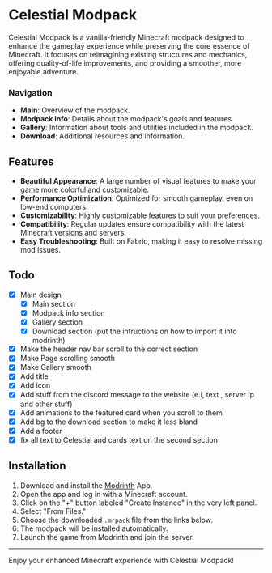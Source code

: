 # Celestial Modpack

Celestial Modpack is a vanilla-friendly Minecraft modpack designed to enhance the gameplay experience while preserving the core essence of Minecraft. It focuses on reimagining existing structures and mechanics, offering quality-of-life improvements, and providing a smoother, more enjoyable adventure.

### Navigation

- **Main**: Overview of the modpack.
- **Modpack info**: Details about the modpack's goals and features.
- **Gallery**: Information about tools and utilities included in the modpack.
- **Download**: Additional resources and information.

## Features

- **Beautiful Appearance**: A large number of visual features to make your game more colorful and customizable.
- **Performance Optimization**: Optimized for smooth gameplay, even on low-end computers.
- **Customizability**: Highly customizable features to suit your preferences.
- **Compatibility**: Regular updates ensure compatibility with the latest Minecraft versions and servers.
- **Easy Troubleshooting**: Built on Fabric, making it easy to resolve missing mod issues.

## Todo

- [x] Main design
  - [x] Main section
  - [x] Modpack info section
  - [x] Gallery section
  - [x] Download section (put the intructions on how to import it into modrinth)
- [x] Make the header nav bar scroll to the correct section
- [x] Make Page scrolling smooth
- [x] Make Gallery smooth
- [x] Add title
- [x] Add icon
- [x] Add stuff from the discord message to the website (e.i, text , server ip and other stuff)
- [x] Add animations to the featured card when you scroll to them
- [x] Add bg to the download section to make it less bland
- [x] Add a footer
- [x] fix all text to Celestial and cards text on the second section

## Installation

1. Download and install the [Modrinth](https://modrinth.com/app) App.
2. Open the app and log in with a Minecraft account.
3. Click on the "+" button labeled "Create Instance" in the very left panel.
4. Select "From Files."
5. Choose the downloaded `.mrpack` file from the links below.
6. The modpack will be installed automatically.
7. Launch the game from Modrinth and join the server.

---

Enjoy your enhanced Minecraft experience with Celestial Modpack!
